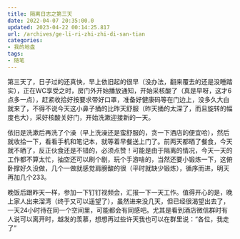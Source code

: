 ```yaml
---
title: 隔离日志之第三天
date: 2022-04-07 20:35:00.0
updated: 2023-04-22 00:14:25.817
url: /archives/ge-li-ri-zhi-zhi-di-san-tian
categories: 
- 我的地盘
tags: 
- 随笔
---
```


第三天了，日子过的还真快，早上依旧起的很早（没办法，翻来覆去的还是没睡踏实），正在WC享受之时，房门外开始播放通知，开始采核酸了（真是早呀，这才6点多一点），赶紧收拾好按要求带好口罩，准备好健康码等在门边上，没多久大白就来了，不得不说今天这小鼻子捅的比昨天舒服（昨天捅的太深了，而且旋转的幅度也大），采好核酸关好门，开始洗漱迎接新的一天。
<!--more-->
<p>依旧是洗漱后再洗了个澡（早上洗澡还是蛮舒服的，贪一下酒店的便宜哈），然后就收拾一下，看看手机和笔记本，就等着早餐送上门了。前两天都晒了餐食，今天就不晒了，反正伙食还是不错的，必须点赞！可能是由于隔离的情况，今天一天的工作都不算太忙，抽空还可以刷个剧，玩个手游啥的，当然还要小锻炼一下，这俯卧撑好久没做，几个一做就感觉肩膀酸的很（平时就缺少锻炼），循序而进，明天再加几个233。</p>
<p>晚饭后跟昨天一样，参加一下钉钉视频会，汇报一下一天工作。值得开心的是，晚上家人出来溜湾（终于又可以遥望了），虽然进来没几天，但已经很渴望出去了，一天24小时待在同一个空间里，可能都会有同感吧。尤其是看到酒店微信群时有人说可以离开时，越发的羡慕，想想再过些许天我也可以在群里说：“各位，我走了”</p>